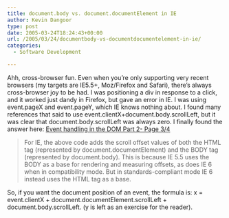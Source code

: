 ```yaml
---
title: document.body vs. document.documentElement in IE
author: Kevin Dangoor
type: post
date: 2005-03-24T18:24:43+00:00
url: /2005/03/24/documentbody-vs-documentdocumentelement-in-ie/
categories:
  - Software Development

---
```

Ahh, cross-browser fun. Even when you&#8217;re only supporting very recent browsers (my targets are IE5.5+, Moz/Firefox and Safari), there&#8217;s always cross-browser joy to be had. I was positioning a div in response to a click, and it worked just dandy in Firefox, but gave an error in IE. I was using event.pageX and event.pageY, which IE knows nothing about. I found many references that said to use event.clientX+document.body.scrollLeft, but it was clear that document.body.scrollLeft was always zero. I finally found the answer here: [Event handling in the DOM Part 2- Page 3/4][1]

> For IE, the above code adds the scroll offset values of both the HTML tag (represented by document.documentElement) and the BODY tag (represented by document.body). This is because IE 5.5 uses the BODY as a base for rendering and measuring offsets, as does IE 6 when in compatibility mode. But in standards-compliant mode IE 6 instead uses the HTML tag as a base.

So, if you want the document position of an event, the formula is: x = event.clientX + document.documentElement.scrollLeft + document.body.scrollLeft. (y is left as an exercise for the reader).

 [1]: http://www.javascriptkit.com/dhtmltutors/domeventp2-3.shtml "Event handling in the DOM Part 2- Page 3/4"